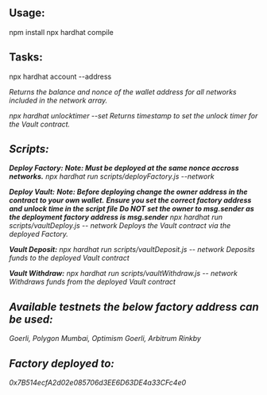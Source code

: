 ## Usage:
npm install
npx hardhat compile

## Tasks:
npx hardhat account --address <address>
Returns the balance and nonce of the wallet address for all networks included in the network array.

npx hardhat unlocktimer --set <minutes>
Returns timestamp to set the unlock timer for the Vault contract.

## Scripts:
**Deploy Factory:**
***Note: Must be deployed at the same nonce accross networks.***
npx hardhat run scripts/deployFactory.js --network <network>

**Deploy Vault:**
***Note: Before deploying change the owner address in the contract to your own wallet.***
***Ensure you set the correct factory address and unlock time in the script file***
***Do NOT set the owner to msg.sender as the deployment factory address is msg.sender***
npx hardhat run scripts/vaultDeploy.js -- network <network> 
Deploys the Vault contract via the deployed Factory.

**Vault Deposit:**
npx hardhat run scripts/vaultDeposit.js -- network <network>
Deposits funds to the deployed Vault contract

**Vault Withdraw:**
npx hardhat run scripts/vaultWithdraw.js -- network <network>
Withdraws funds from the deployed Vault contract

## Available testnets the below factory address can be used: 
Goerli, Polygon Mumbai, Optimism Goerli, Arbitrum Rinkby 

## Factory deployed to: 
0x7B514ecfA2d02e085706d3EE6D63DE4a33CFc4e0
